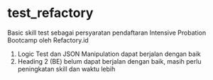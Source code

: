 # test_refactory
Basic skill test sebagai persyaratan pendaftaran Intensive Probation Bootcamp oleh Refactory.id
1. Logic Test dan JSON Manipulation dapat berjalan dengan baik
2. Heading 2 (BE) belum dapat berjalan dengan baik, masih perlu peningkatan skill dan waktu lebih 

